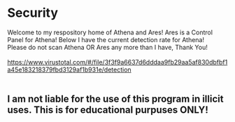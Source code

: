 # Security

Welcome to my respository home of Athena and Ares! Ares is a Control Panel for Athena! Below I have the current detection rate for Athena!
<br>
Please do not scan Athena OR Ares any more than I have, Thank You!
<br>
<br>
https://www.virustotal.com/#/file/3f3f9a6637d6dddaa9fb29aa5af830dbfbf1a45e183218379fbd3129af1b931e/detection
<br>
<br>
<h2>I am not liable for the use of this program in illicit uses. This is for educational purpuses ONLY!</h2>
